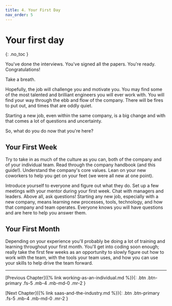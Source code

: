 ```yaml
---
title: 4. Your First Day
nav_order: 5
---
```


# Your first day

{: .no_toc }

You've done the interviews. You've signed all the papers. You're ready. Congratulations!

Take a breath.

Hopefully, the job will challenge you and motivate you. You may find some of the most talented and brilliant engineers you will ever work with. You will find your way through the ebb and flow of the company. There will be fires to put out, and times that are oddly quiet.

Starting a new job, even within the same company, is a big change and with that comes a lot of questions and uncertainty.

So, what do you do now that you're here?

## Your First Week

Try to take in as much of the culture as you can, both of the company and of your individual team. Read through the company handbook (and this guide!). Understand the company's core values. Lean on your new coworkers to help you get on your feet (we were all new at one point).

Introduce yourself to everyone and figure out what they do. Set up a few meetings with your mentor during your first week. Chat with managers and leaders. Above all, ask questions! Starting any new job, especially with a new company, means learning new processes, tools, technology, and how that company and team operates. Everyone knows you will have questions and are here to help you answer them.

## Your First Month

Depending on your experience you'll probably be doing a lot of training and learning throughout your first month. You'll get into coding soon enough; really take the first few weeks as an opportunity to slowly figure out how to work with the team, with the tools your team uses, and how you can use your skills to help drive the team forward.

---

[Previous Chapter]({% link working-as-an-individual.md %}){: .btn .btn-primary .fs-5 .mb-4 .mb-md-0 .mr-2 }

[Next Chapter]({% link saas-and-the-industry.md %}){: .btn .btn-primary .fs-5 .mb-4 .mb-md-0 .mr-2 }

